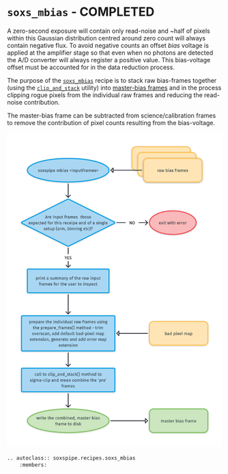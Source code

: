 # `soxs_mbias` - COMPLETED

A zero-second exposure will contain only read-noise and \~half of pixels within this Gaussian distribution centred around zero count will always contain negative flux. To avoid negative counts an offset *bias* voltage is applied at the amplifier stage so that even when no photons are detected the A/D converter will always register a positive value. This bias-voltage offset must be accounted for in the data reduction process. 

The purpose of the [`soxs_mbias`](../_api/soxspipe.recipes.soxs_mbias.html) recipe is to stack raw bias-frames together (using the [`clip_and_stack`](../utils/clip_and_stack.md) utility) into [master-bias frames](../files/master_bias.md) and in the process clipping rogue pixels from the individual raw frames and reducing the read-noise contribution.

The master-bias frame can be subtracted from science/calibration frames to remove the contribution of pixel counts resulting from the bias-voltage.

![](soxs_mbias.png)

```eval_rst
.. autoclass:: soxspipe.recipes.soxs_mbias
    :members:
```


